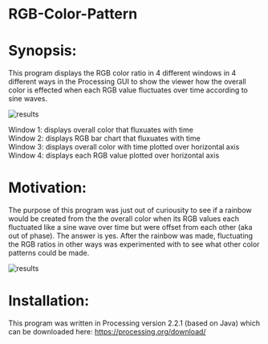 # RGB-Color-Pattern

# Synopsis:

This program displays the RGB color ratio in 4 different windows in 4 different ways in the Processing GUI to show the viewer how the overall color is effected when each RGB value fluctuates over time according to sine waves.

![results](https://github.com/PopeyedLocket/RGB-Color-Pattern/blob/master/images/rainbow_pattern_test.png?raw=true "Results")

Window 1: displays overall color that fluxuates with time <br />
Window 2: displays RGB bar chart that fluxuates with time <br />
Window 3: displays overall color with time plotted over horizontal axis <br />
Window 4: displays each RGB value plotted over horizontal axis <br />



# Motivation:

The purpose of this program was just out of curiousity to see if a rainbow would be created from the the overall color when its RGB values each fluctuated like a sine wave over time but were offset from each other (aka out of phase). The answer is yes. After the rainbow was made, fluctuating the RGB ratios in other ways was experimented with to see what other color patterns could be made.

![results](https://github.com/PopeyedLocket/RGB-Color-Pattern/blob/master/images/rainbow_pattern_test2.png?raw=true "Other Patterns")



# Installation:

This program was written in Processing version 2.2.1 (based on Java) which can be downloaded here: https://processing.org/download/
